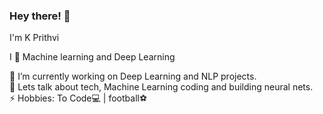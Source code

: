  ### Hey there! 👋                                                   
                                                              
<!--               
**Ammarkb** is a ✨ _special_ ✨ repository because its `README.md` (this file) appears on your GitHub profile.-->
         
I'm K Prithvi 

I 💓 Machine learning and Deep Learning        
    
🔭 I’m currently working on Deep Learning and NLP projects.                                                                                                                
💬 Lets talk about tech, Machine Learning coding and building neural nets.                                                                    
⚡ Hobbies: To Code💻 |  football⚽
   
       
         
   
                
                    
    
        
   
